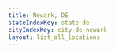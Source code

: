```yaml
---
title: Newark, DE
stateIndexKey: state-de
cityIndexKey: city-de-newark
layout: list_all_locations
---
```

